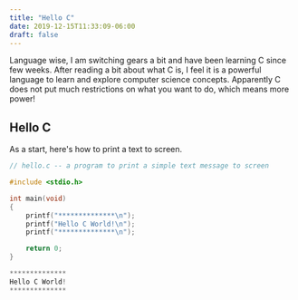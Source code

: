 ```yaml
---
title: "Hello C"
date: 2019-12-15T11:33:09-06:00
draft: false
---
```


Language wise, I am switching gears a bit and have been learning C since few
weeks. After reading a bit about what C is, I feel it is a powerful language to learn and
explore computer science concepts. Apparently C does not put much restrictions
on what you want to do, which means more power!

## Hello C
As a start, here's how to print a text to screen.

```c
// hello.c -- a program to print a simple text message to screen

#include <stdio.h>

int main(void)
{
    printf("**************\n");
    printf("Hello C World!\n");
    printf("**************\n");

    return 0;
}
```
```c
**************
Hello C World!
**************
```

